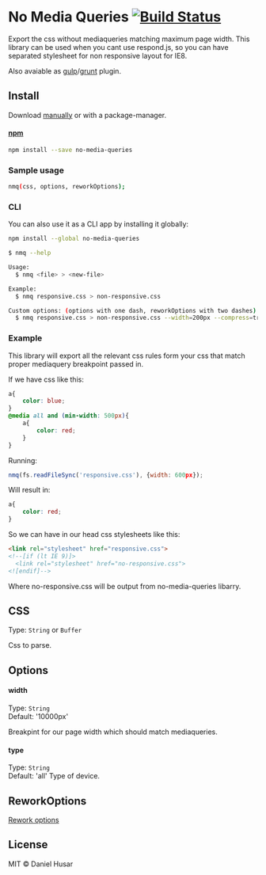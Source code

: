 # No Media Queries [![Build Status](https://travis-ci.org/danielhusar/no-media-queries.svg)](https://travis-ci.org/danielhusar/no-media-queries)

Export the css without mediaqueries matching maximum page width.
This library can be used when you cant use respond.js, so you can have separated stylesheet for non responsive layout for IE8.

Also avaiable as [gulp](https://github.com/danielhusar/gulp-no-media-queries)/[grunt](https://github.com/danielhusar/grunt-no-media-queries) plugin.

## Install

Download [manually](https://github.com/danielhusar/no-media-queries/archive/master.zip) or with a package-manager.

#### [npm](https://npmjs.org/package/no-media-queries)

```bash
npm install --save no-media-queries
```

### Sample usage

```bash
nmq(css, options, reworkOptions);
```
### CLI

You can also use it as a CLI app by installing it globally:


```bash
npm install --global no-media-queries
```

```bash
$ nmq --help

Usage:
  $ nmq <file> > <new-file>

Example:
  $ nmq responsive.css > non-responsive.css

Custom options: (options with one dash, reworkOptions with two dashes)
  $ nmq responsive.css > non-responsive.css --width=200px --compress=true
```


### Example

This library will export all the relevant css rules form your css that match proper mediaquery breakpoint passed in.

If we have css like this:

```css
a{
	color: blue;
} 
@media all and (min-width: 500px){
	a{
		color: red;
	}
}
```

Running: 

```javascript
nmq(fs.readFileSync('responsive.css'), {width: 600px});
```

Will result in:

```css
a{
	color: red;
}
```

So we can have in our head css stylesheets like this:
```html
<link rel="stylesheet" href="responsive.css">
<!--[if (lt IE 9)]>
  <link rel="stylesheet" href="no-responsive.css">
<![endif]-->
```


Where no-responsive.css will be output from no-media-queries libarry.

## CSS

Type: `String` or `Buffer`

Css to parse.

## Options


#### width

Type: `String`  
Default: '10000px'

Breakpint for our page width which should match mediaqueries.

#### type

Type: `String`  
Default: 'all'
Type of device.

## ReworkOptions

[Rework options](https://github.com/reworkcss/rework#reworktostringoptions)

## License

MIT © Daniel Husar
